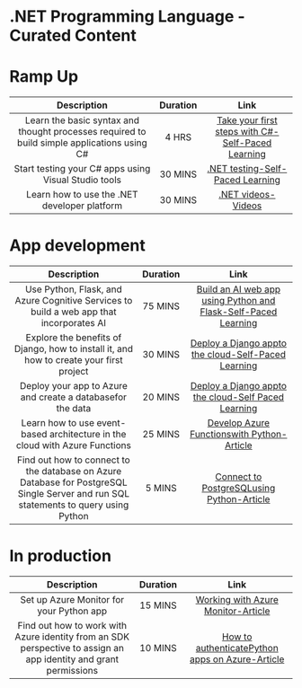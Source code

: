 # .NET Programming Language - Curated Content
# Ramp Up
|**Description** |**Duration**|**Link**|
| :----:        |    :----:   |        :----:     |
| Learn the basic syntax and thought processes required to build simple applications using C# |   4 HRS  |  [Take your first steps with C#-Self-Paced Learning](https://docs.microsoft.com/en-us/learn/paths/csharp-first-steps/)     |
|  Start testing your C# apps using Visual Studio tools  | 30 MINS |    [.NET testing-Self-Paced Learning](https://docs.microsoft.com/en-us/learn/modules/visual-studio-test-tools/)  |
|  Learn how to use the .NET developer platform  | 30 MINS |    [.NET videos-Videos](https://dotnet.microsoft.com/en-us/learn/videos)  |

# App development
|**Description** |**Duration**|**Link**|
| :----:        |    :----:   |        :----:     |
|  Use Python, Flask, and Azure Cognitive Services to build a web app that incorporates AI | 75 MINS |  [Build an AI web app using Python and Flask-Self-Paced Learning](https://docs.microsoft.com/en-us/learn/modules/python-flask-build-ai-web-app/)     |
| Explore the benefits of Django, how to install it, and how to create your first project|  30 MINS    |    [Deploy a Django appto the cloud-Self-Paced Learning](https://docs.microsoft.com/en-us/learn/modules/django-get-started/)  |
|Deploy your app to Azure and create a databasefor the data|  20 MINS      | [Deploy a Django appto the cloud-Self Paced Learning](https://docs.microsoft.com/en-us/learn/modules/django-deployment/)    |
|Learn how to use event-based architecture in the cloud with Azure Functions|  25 MINS      | [Develop Azure Functionswith Python-Article](https://docs.microsoft.com/en-us/azure/azure-functions/functions-reference-python?tabs=asgi%2Capplication-level)    |
|Find out how to connect to the database on Azure Database for PostgreSQL Single Server and run SQL statements to query using Python|  5 MINS    | [Connect to PostgreSQLusing Python-Article](https://docs.microsoft.com/en-us/azure/postgresql/single-server/connect-python)    |
# In production
|**Description** |**Duration**|**Link**|
| :----:        |    :----:   |        :----:     |
|  Set up Azure Monitor for your Python app | 15 MINS  |  [Working with Azure Monitor-Article](https://docs.microsoft.com/en-us/azure/azure-monitor/app/opencensus-python)     |
| Find out how to work with Azure identity from an SDK perspective to assign an app identity and grant permissions  |  10 MINS  |  [How to authenticatePython apps on Azure-Article](https://docs.microsoft.com/en-us/azure/developer/python/sdk/authentication-overview)     
